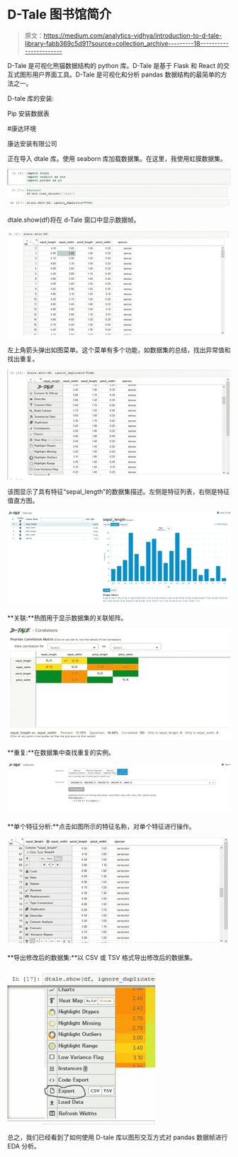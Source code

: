 # D-Tale 图书馆简介

> 原文：<https://medium.com/analytics-vidhya/introduction-to-d-tale-library-fabb369c5d91?source=collection_archive---------18----------------------->

D-Tale 是可视化熊猫数据结构的 python 库。D-Tale 是基于 Flask 和 React 的交互式图形用户界面工具。D-Tale 是可视化和分析 pandas 数据结构的最简单的方法之一。

D-tale 库的安装:

Pip 安装数据表

#康达环境

康达安装有限公司

正在导入 dtale 库。使用 seaborn 库加载数据集。在这里，我使用虹膜数据集。

![](img/acaa880d8a626882e9470522517e67e4.png)![](img/706588db0dd18fe1e1fecef1d61a1909.png)![](img/8d473225178e27c0bdb1500f0f353e87.png)

dtale.show(df)将在 d-Tale 窗口中显示数据帧。

![](img/8e88d3aee743e15811bb3687f317dccc.png)

左上角箭头弹出如图菜单。这个菜单有多个功能，如数据集的总结，找出异常值和找出重复。

![](img/ebbe1c808283cd0196e95da0e5e36fe0.png)

该图显示了具有特征“sepal_length”的数据集描述。左侧是特征列表，右侧是特征值直方图。

![](img/471ef10f2cd6526b24431eb90d8b9f58.png)

**关联:**热图用于显示数据集的关联矩阵。

![](img/fdaecfcc441ca4e34af7968f370a10c2.png)

**重复:**在数据集中查找重复的实例。

![](img/e1c14cf0ff2e18f1a70309b328b51272.png)

**单个特征分析:**点击如图所示的特征名称，对单个特征进行操作。

![](img/1ecbf94d9bede70e9eb069d5d110a724.png)

**导出修改后的数据集:**以 CSV 或 TSV 格式导出修改后的数据集。

![](img/0411bdc3fc2a033923b9a97b13a346ba.png)

总之，我们已经看到了如何使用 D-tale 库以图形交互方式对 pandas 数据帧进行 EDA 分析。